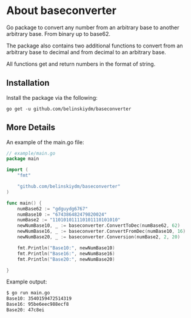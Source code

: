 # About baseconverter
Go package to convert any number from an arbitrary base to another arbitrary base. From binary up to base62.

The package also contains two additional functions to convert from an arbitrary base to decimal and from decimal to an arbitrary base.

All functions get and return numbers in the format of string. 

## Installation ##

Install the package via the following:

    go get -u github.com/belinskiydm/baseconverter

## More Details ##

An example of the main.go file:
```go
// example/main.go
package main

import (
	"fmt"

	"github.com/belinskiydm/baseconverter"
)

func main() {
	numBase62 := "gdguydg6767"
	numBase10 := "674386482479820024"
	numBase2 := "110101011110101110101010"
	newNumBase10, _ := baseconverter.ConvertToDec(numBase62, 62)
	newNumBase16, _ := baseconverter.ConvertFromDec(numBase10, 16)
	newNumBase20, _ := baseconverter.Conversion(numBase2, 2, 20)

	fmt.Println("Base10:", newNumBase10)
	fmt.Println("Base16:", newNumBase16)
	fmt.Println("Base20:", newNumBase20)

}
```
Example output:
```sh
$ go run main.go
Base10: 3540159472514319
Base16: 95be6eec988ecf8
Base20: 47c8ei
```





